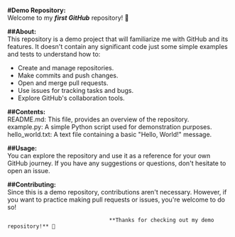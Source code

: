 **#Demo Repository:**
<br>
Welcome to my _**first GitHub**_ repository! 🎉

**##About:**
<br>
This repository is a demo project that will familiarize me with GitHub and its features. It doesn't contain any significant code just some simple examples and tests to understand how to:
<br>
- Create and manage repositories.
- Make commits and push changes.
- Open and merge pull requests.
- Use issues for tracking tasks and bugs.
- Explore GitHub's collaboration tools.

**##Contents:**
<br>
README.md: This file, provides an overview of the repository.
<br>
example.py: A simple Python script used for demonstration purposes.
<br>
hello_world.txt: A text file containing a basic "Hello, World!" message.

**##Usage:**
<br>
You can explore the repository and use it as a reference for your own GitHub journey. If you have any suggestions or questions, don't hesitate to open an issue.

**##Contributing:**
<br>
Since this is a demo repository, contributions aren't necessary. However, if you want to practice making pull requests or issues, you're welcome to do so!

                                    **Thanks for checking out my demo repository!** 🌟
